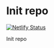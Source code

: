 # Init repo

[![Netlify Status](https://api.netlify.com/api/v1/badges/5a451d40-df06-421e-b7fe-956499acdf3c/deploy-status)](https://huntyreeve.com)

Init repo
